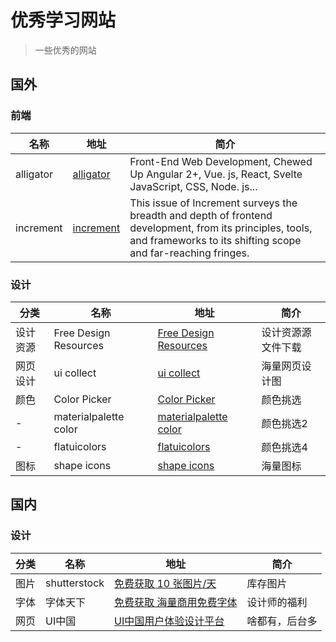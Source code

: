 # 优秀学习网站

> 一些优秀的网站

## 国外

### 前端

| 名称      | 地址                               | 简介                                                                                                 |
|-----------|------------------------------------|------------------------------------------------------------------------------------------------------|
| alligator | [alligator](https://alligator.io/) | Front-End Web Development, Chewed Up Angular 2+, Vue. js, React, Svelte JavaScript, CSS, Node. js... |
increment|[increment](https://increment.com/frontend/)|This issue of Increment surveys the breadth and depth of frontend development, from its principles, tools, and frameworks to its shifting scope and far-reaching fringes.

### 设计

| 分类   | 名称                  | 地址                                                      | 简介            |
|--------|-----------------------|-----------------------------------------------------------|-----------------|
| 设计资源 | Free Design Resources | [Free Design Resources](https://www.invisionapp.com/)     | 设计资源源文件下载 |
| 网页设计 | ui collect            | [ui collect](https://collectui.com/)                      | 海量网页设计图    |
| 颜色   | Color Picker          | [Color Picker](http://www.flatuicolorpicker.com/#)        | 颜色挑选         |
| -      | materialpalette color | [materialpalette color](https://www.materialpalette.com/) | 颜色挑选2        |
| -      | flatuicolors          | [flatuicolors](https://flatuicolors.com/)                 | 颜色挑选4        |
| 图标   | shape icons           | [shape icons](https://shape.so/)                          | 海量图标         |

## 国内

### 设计

| 分类 | 名称         | 地址                                                   | 简介   |
|-----|--------------|--------------------------------------------------------|--------|
| 图片 | shutterstock | [免费获取 10 张图片/天](https://www.shutterstock.com/zh/) | 库存图片 |
| 字体 | 字体天下 | [免费获取 海量商用免费字体](http://www.fonts.net.cn/) | 设计师的福利 |
| 网页 | UI中国| [UI中国用户体验设计平台](https://www.ui.cn/) | 啥都有，后台多 | 

